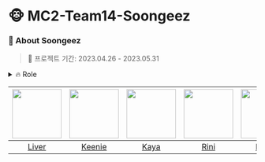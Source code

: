 # 🐵 MC2-Team14-Soongeez

### 🐒 About Soongeez
> 📅 프로젝트 기간: 2023.04.26 - 2023.05.31

<details>
<summary>🔥 Role</summary>
<div>


- Liver: `-`
- Keenie: `-`
- Kaya: `-`
- Rini: `-`
- Louis: `-`
- Anna: `-` 

</div>
</details>

|[<img src="https://github.com/kyxxgsoo.png" width="100px">](https://github.com/kyxxgsoo)|[<img src="https://github.com/keenieY.png" width="100px">](https://github.com/keenieY)|[<img src="https://github.com/crownjoe.png" width="100px">](https://github.com/crownjoe)|[<img src="https://github.com/seeeRini.png" width="100px">](https://github.com/seeeRini)|[<img src="https://github.com/ezzkimm.png" width="100px">](https://github.com/ezzkimm)|[<img src="https://github.com/Ahnhyerim.png" width="100px">](https://github.com/Ahnhyerim)|  
|:----:|:----:|:----:|:----:|:----:|:----:|
|[Liver](https://github.com/kyxxgsoo)|[Keenie](https://github.com/keenieY)|[Kaya](https://github.com/crownjoe)|[Rini](https://github.com/seeeRini)|[Louis](https://github.com/ezzkimm)|[Anna](https://github.com/Ahnhyerim)|
<br>


<!--

**Here are some ideas to get you started:**

🙋‍♀️ A short introduction - what is your organization all about?
🌈 Contribution guidelines - how can the community get involved?
👩‍💻 Useful resources - where can the community find your docs? Is there anything else the community should know?
🍿 Fun facts - what does your team eat for breakfast?
🧙 Remember, you can do mighty things with the power of [Markdown](https://docs.github.com/github/writing-on-github/getting-started-with-writing-and-formatting-on-github/basic-writing-and-formatting-syntax)
-->
